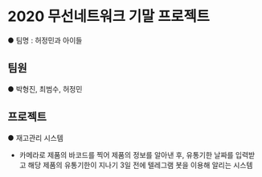 # 2020 무선네트워크 기말 프로젝트
● 팀명 : 허정민과 아이들

## 팀원
● 박형진, 최범수, 허정민

## 프로젝트
● 재고관리 시스템
- 카메라로 제품의 바코드를 찍어 제품의 정보를 알아낸 후, 유통기한 날짜를 입력받고 해당 제품의 유통기한이 지나기 3일 전에 텔레그램 봇을 이용해 알리는 시스템

